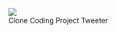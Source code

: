 <img src="http://img.shields.io/badge/-Twitter-1DA1F2?style=flat&logo=Twitter"/><br/>Clone Coding Project Tweeter
